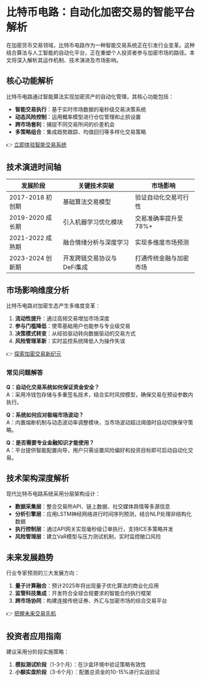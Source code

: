 # 比特币电路：自动化加密交易的智能平台解析

在加密货币交易领域，比特币电路作为一种智能交易系统正在引发行业变革。这种结合算法与人工智能的自动化平台，正在重塑个人投资者参与加密市场的路径。本文将深入解析其运作机制、技术演进及市场影响。

## 核心功能解析

比特币电路通过智能算法实现加密资产的自动化管理，其核心功能包括：
- **智能交易执行**：基于实时市场数据的毫秒级交易决策系统
- **动态风险控制**：运用概率模型进行仓位管理和止损设置
- **跨市场套利**：捕捉不同交易所间的价差机会
- **多策略组合**：集成趋势跟踪、均值回归等多样化交易策略

👉 [立即体验智能交易系统](https://bit.ly/okx_welcome)

## 技术演进时间轴

| 发展阶段       | 关键技术突破                  | 市场影响                     |
|----------------|-----------------------------|----------------------------|
| 2017-2018 初创期 | 基础算法交易模型              | 验证自动化交易可行性         |
| 2019-2020 成长期 | 引入机器学习优化模块          | 交易准确率提升至78%+         |
| 2021-2022 成熟期 | 融合情绪分析与深度学习        | 实现多维度市场预测           |
| 2023-2024 创新期 | 开发跨链交易协议与DeFi集成    | 打通传统金融与加密市场       |

## 市场影响维度分析

比特币电路对加密生态产生多维度变革：
1. **流动性提升**：通过高频交易增加市场深度
2. **参与门槛降低**：使零基础用户也能参与专业级交易
3. **决策模式转变**：从经验驱动转向数据驱动的交易方式
4. **风险管理革新**：实时监控系统降低人为操作失误

👉 [探索加密交易新纪元](https://bit.ly/okx_welcome)

### 常见问题解答

**Q：自动化交易系统如何保证资金安全？**  
A：采用冷钱包存储与多重签名技术，结合实时风控模型，确保交易在预设参数内执行。

**Q：系统如何应对极端市场波动？**  
A：内置熔断机制与动态波动率调整模块，当市场波动超过阈值时自动切换保守策略。

**Q：是否需要专业金融知识才能使用？**  
A：平台提供智能配置向导，用户只需设置风险偏好和投资目标即可启动自动化交易。

## 技术架构深度解析

现代比特币电路系统采用分层架构设计：
- **数据采集层**：整合交易所API、链上数据、社交媒体舆情等多源信息
- **分析引擎层**：应用LSTM神经网络进行时间序列预测，结合NLP处理非结构化数据
- **执行控制层**：通过API网关实现毫秒级订单执行，支持ICE多策略并发
- **风险管理层**：建立VaR模型与压力测试机制，实时监控敞口风险

## 未来发展趋势

行业专家预测的三大发展方向：
1. **量子计算融合**：预计2025年将出现量子优化算法的商业化应用
2. **监管科技集成**：开发符合全球合规要求的智能合约执行框架
3. **跨市场协同**：构建连接传统证券、外汇与加密市场的综合交易平台

👉 [把握未来交易先机](https://bit.ly/okx_welcome)

## 投资者应用指南

建议采用分阶段实施策略：
1. **模拟测试阶段**（1-3个月）：在沙盒环境中验证策略有效性
2. **小额实盘阶段**（3-6个月）：配置总资金的10-15%进行实战验证